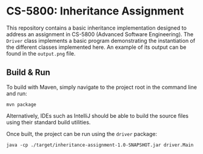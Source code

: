# CS-5800: Inheritance Assignment

This repository contains a basic inheritance implementation designed to address an assignment in CS-5800 (Advanced Software Engineering). 
The `Driver` class implements a basic program demonstrating the instantiation of the different classes implemented here. An example of its output can be found in the `output.png` file.

## Build & Run

To build with Maven, simply navigate to the project root in the command line and run:

```shell
mvn package
```

Alternatively, IDEs such as IntelliJ should be able to build the source files using their standard build utilities.

Once built, the project can be run using the `driver` package:

```shell
java -cp ./target/inheritance-assignment-1.0-SNAPSHOT.jar driver.Main
```
